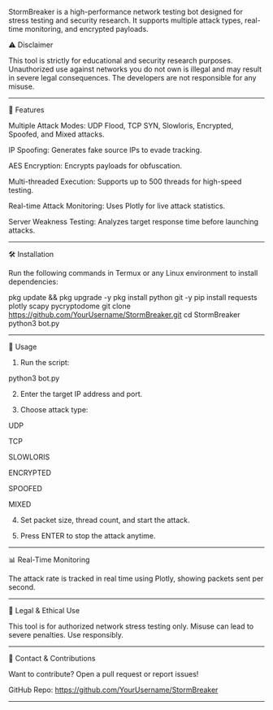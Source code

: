 
StormBreaker is a high-performance network testing bot designed for stress testing and security research. It supports multiple attack types, real-time monitoring, and encrypted payloads.

⚠️ Disclaimer

This tool is strictly for educational and security research purposes. Unauthorized use against networks you do not own is illegal and may result in severe legal consequences. The developers are not responsible for any misuse.


---

📌 Features

Multiple Attack Modes: UDP Flood, TCP SYN, Slowloris, Encrypted, Spoofed, and Mixed attacks.

IP Spoofing: Generates fake source IPs to evade tracking.

AES Encryption: Encrypts payloads for obfuscation.

Multi-threaded Execution: Supports up to 500 threads for high-speed testing.

Real-time Attack Monitoring: Uses Plotly for live attack statistics.

Server Weakness Testing: Analyzes target response time before launching attacks.



---

🛠 Installation

Run the following commands in Termux or any Linux environment to install dependencies:

pkg update && pkg upgrade -y
pkg install python git -y
pip install requests plotly scapy pycryptodome
git clone https://github.com/YourUsername/StormBreaker.git
cd StormBreaker
python3 bot.py


---

🚀 Usage

1. Run the script:

python3 bot.py


2. Enter the target IP address and port.


3. Choose attack type:

UDP

TCP

SLOWLORIS

ENCRYPTED

SPOOFED

MIXED



4. Set packet size, thread count, and start the attack.


5. Press ENTER to stop the attack anytime.




---

📊 Real-Time Monitoring

The attack rate is tracked in real time using Plotly, showing packets sent per second.


---

🔐 Legal & Ethical Use

This tool is for authorized network stress testing only. Misuse can lead to severe penalties. Use responsibly.


---

📩 Contact & Contributions

Want to contribute? Open a pull request or report issues!

GitHub Repo: https://github.com/YourUsername/StormBreaker


---
